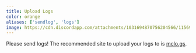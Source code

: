 ```yaml
---
title: Upload Logs
color: orange
aliases: ['sendlog', 'logs']
image: https://cdn.discordapp.com/attachments/1031694870756204566/1156971972232740874/image.png
---
```


Please send logs! The recommended site to upload your logs to is [mclo.gs](https://mclo.gs/).
